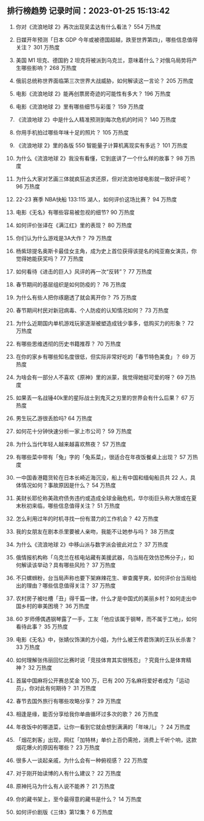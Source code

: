 
## 排行榜趋势 记录时间：2023-01-25 15:13:42
  
  1. 你对《流浪地球 2》再次出现吴孟达有什么看法？ 554 万热度
    
  2. 日媒开年预测「日本 GDP 今年或被德国超越，跌至世界第四」，哪些信息值得关注？ 301 万热度
    
  3. 美国 M1 坦克、德国豹 2 坦克将被派到乌克兰，意味着什么？对俄乌局势将产生哪些影响？ 268 万热度
    
  4. 俄前总统称世界面临第三次世界大战威胁，如何解读这一言论？ 205 万热度
    
  5. 电影《流浪地球 2》能再创票房奇迹的可能性有多大？ 196 万热度
    
  6. 电影《流浪地球 2》里有哪些细节与彩蛋？ 159 万热度
    
  7. 《流浪地球 2》中是什么人精准预测到每次危机的时间？ 140 万热度
    
  8. 你用手机拍过哪些年味十足的照片？ 105 万热度
    
  9. 《流浪地球 2》里的各版 550 智能量子计算机离现实有多远？ 101 万热度
    
  10. 为什么《流浪地球 2》我没有看懂，它到底讲了一个什么样的故事？ 98 万热度
    
  11. 为什么大家对艺画三体就疯狂追求还原，但对流浪地球电影就一致好评呢？ 96 万热度
    
  12. 22-23 赛季 NBA快船 133:115 湖人，如何评价这场比赛？ 94 万热度
    
  13. 电影《无名》有哪些容易被忽视的细节? 90 万热度
    
  14. 如何评价张译在《满江红》里的表现？ 80 万热度
    
  15. 你们认为什么游戏是3A大作？ 79 万热度
    
  16. 杨紫琼提名奥斯卡最佳女主角，成为史上首位获得该提名的纯亚裔女演员，你觉得她能获奖吗？ 77 万热度
    
  17. 如何看待《进击的巨人》风评的再一次“反转”？ 77 万热度
    
  18. 春节期间的基层组织是如何防疫的？ 76 万热度
    
  19. 为什么有些人把你琢磨透了就会离开你？ 75 万热度
    
  20. 春节期间村民对新冠病毒、个人防疫的认知情况如何？ 73 万热度
    
  21. 为什么近期国内单机游戏玩家逐渐被塑造成钱少事多，低购买力的形象？ 72 万热度
    
  22. 有哪些思维透彻的历史书籍推荐？ 70 万热度
    
  23. 在你的家乡有哪些知名度很低，但实际非常好吃的「春节特色美食」？ 69 万热度
    
  24. 为啥会有一部分人不喜欢《原神》里的派蒙，我觉得她挺可爱的呀？ 69 万热度
    
  25. 如果丢一名战锤40k里的星际战士到鬼灭之刃里的世界会有什么后果？ 67 万热度
    
  26. 男生玩乙游很丢脸吗? 64 万热度
    
  27. 如何花十分钟快速分析一家上市公司？ 59 万热度
    
  28. 为什么当代年轻人越来越喜欢熬夜？ 57 万热度
    
  29. 有哪些菜中带有「兔」字的「兔系菜」，很适合在年夜饭餐桌上出现？ 57 万热度
    
  30. 一中国香港籍货轮在日本长崎近海沉没，船上有中国和缅甸船员共 22 人，具体情况如何？事故原因是什么？ 54 万热度
    
  31. 美财长耶伦称美政府债务违约或造成全球金融危机，华尔街巨头称大限或在夏末秋初来临，哪些信息值得关注？ 51 万热度
    
  32. 怎么利用过年的时机寻找一份有潜力的工作机会？ 42 万热度
    
  33. 我的女朋友在剧本杀里要被人亲吻，我能不让她参与吗？ 38 万热度
    
  34. 为什么《流浪地球 2》中移山派与数字派会彼此对立？ 37 万热度
    
  35. 俄情报机构称「乌克兰在核电站藏有美援武器，乌当局在效仿恐怖分子」，如何解读该举动？具有哪些风险？ 37 万热度
    
  36. 不只螺蛳粉，台当局声称也要下架麻辣花生、审查魔芋爽，如何评价台当局给出的理由？哪些信息值得关注？ 37 万热度
    
  37. 农村房子被吐槽「丑」得千篇一律，什么才是中国式的美丽乡村？如何走出中国乡村的审美困境？ 36 万热度
    
  38. 60 岁师傅偶遇钢琴露了一手，工友「他应该属于钢琴，而不属于工地」，如何看待此事？ 35 万热度
    
  39. 电影《无名》中，张婧仪饰演的方小姐，为什么被王传君饰演的王队长杀害？ 33 万热度
    
  40. 如何理解张伟丽回忆比赛时说「竞技体育其实很残忍」？究竟什么是体育精神？ 32 万热度
    
  41. 首届中国麻将公开赛总奖金 100 万，已有 200 万名麻将爱好者成为「运动员」，你对此有何期待？ 31 万热度
    
  42. 春节去国外旅行有哪些攻略分享？ 29 万热度
    
  43. 相逢是缘，能否分享给我你单曲循环过多次的歌？ 26 万热度
    
  44. 年夜饭中的哪道菜，让你一看到它就会想到满满的「年味儿」？ 24 万热度
    
  45. 「烟花刺客」出现，网红「加特林」单价上百仍需抢，消费上千听个响，这款烟花爆火的原因有哪些？ 23 万热度
    
  46. 很多人一谈起亲戚，为什么会有一种俯视感？ 22 万热度
    
  47. 对于刚开始读博的人有什么建议？ 22 万热度
    
  48. 原神托马为什么有人说不能养？ 21 万热度
    
  49. 你的藏书架上，至今最得意的藏书是什么？ 14 万热度
    
  50. 如何评价剧版《三体》第12集？ 6 万热度
    